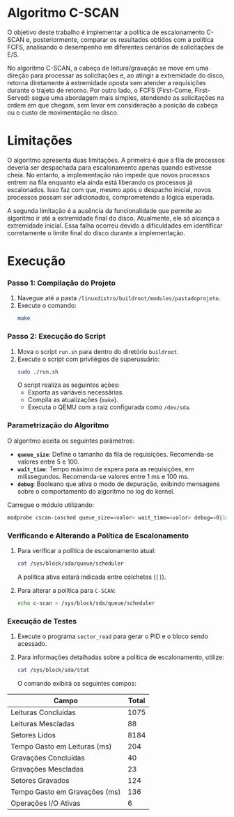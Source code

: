 # Algoritmo C-SCAN 
O objetivo deste trabalho é implementar a política de escalonamento C-SCAN e, posteriormente, comparar os resultados obtidos com a política FCFS, analisando o desempenho em diferentes cenários de solicitações de E/S. 

No algoritmo C-SCAN, a cabeça de leitura/gravação se move em uma direção para processar as solicitações e, ao atingir a extremidade do disco, retorna diretamente à extremidade oposta sem atender a requisições durante o trajeto de retorno. Por outro lado, o FCFS (First-Come, First-Served) segue uma abordagem mais simples, atendendo as solicitações na ordem em que chegam, sem levar em consideração a posição da cabeça ou o custo de movimentação no disco. 

# Limitações
O algoritmo apresenta duas limitações. A primeira é que a fila de processos deveria ser despachada para escalonamento apenas quando estivesse cheia. No entanto, a implementação não impede que novos processos entrem na fila enquanto ela ainda está liberando os processos já escalonados. Isso faz com que, mesmo após o despacho inicial, novos processos possam ser adicionados, comprometendo a lógica esperada.  

A segunda limitação é a ausência da funcionalidade que permite ao algoritmo ir até a extremidade final do disco. Atualmente, ele só alcança a extremidade inicial. Essa falha ocorreu devido a dificuldades em identificar corretamente o limite final do disco durante a implementação.


# Execução

### Passo 1: Compilação do Projeto  
1. Navegue até a pasta `/linuxdistro/buildroot/modules/pastadoprojeto`.  
2. Execute o comando:  
   ```bash
   make
   ```

### Passo 2: Execução do Script  
1. Mova o script `run.sh` para dentro do diretório `buildroot`.  
2. Execute o script com privilégios de superusuário:  
   ```bash
   sudo ./run.sh
   ```  
   O script realiza as seguintes ações:  
   - Exporta as variáveis necessárias.  
   - Compila as atualizações (`make`).  
   - Executa o QEMU com a raiz configurada como `/dev/sda`.  

### Parametrização do Algoritmo  
O algoritmo aceita os seguintes parâmetros:  
- **`queue_size`**: Define o tamanho da fila de requisições. Recomenda-se valores entre 5 e 100.  
- **`wait_time`**: Tempo máximo de espera para as requisições, em milissegundos. Recomenda-se valores entre 1 ms e 100 ms.  
- **`debug`**: Booleano que ativa o modo de depuração, exibindo mensagens sobre o comportamento do algoritmo no log do kernel.  

Carregue o módulo utilizando:  
```bash
modprobe cscan-iosched queue_size=<valor> wait_time=<valor> debug=<0|1>
```

### Verificando e Alterando a Política de Escalonamento  
1. Para verificar a política de escalonamento atual:  
   ```bash
   cat /sys/block/sda/queue/scheduler
   ```  
   A política ativa estará indicada entre colchetes (`[]`).  

2. Para alterar a política para `C-SCAN`:  
   ```bash
   echo c-scan > /sys/block/sda/queue/scheduler
   ```

### Execução de Testes  
1. Execute o programa `sector_read` para gerar o PID e o bloco sendo acessado.

2. Para informações detalhadas sobre a política de escalonamento, utilize:  
   ```bash
   cat /sys/block/sda/stat
   ```  
   O comando exibirá os seguintes campos:  

| Campo                          | Total |
|--------------------------------|-------|
| Leituras Concluídas            | 1075  |
| Leituras Mescladas             | 88    |
| Setores Lidos                  | 8184  |
| Tempo Gasto em Leituras (ms)   | 204   |
| Gravações Concluídas           | 40    |
| Gravações Mescladas            | 23    |
| Setores Gravados               | 124   |
| Tempo Gasto em Gravações (ms)  | 136   |
| Operações I/O Ativas           | 6     |
